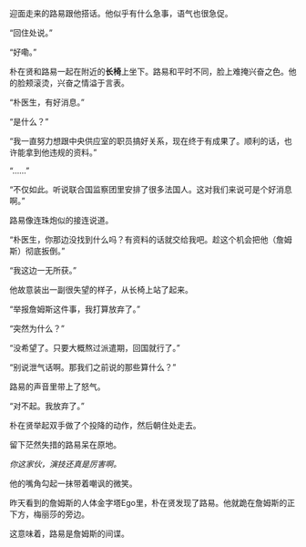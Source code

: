 迎面走来的路易跟他搭话。他似乎有什么急事，语气也很急促。

“回住处说。”

“好嘞。”

朴在贤和路易一起在附近的**长椅**上坐下。路易和平时不同，脸上难掩兴奋之色。他的脸颊滚烫，兴奋之情溢于言表。

“朴医生，有好消息。”

“是什么？”

“我一直努力想跟中央供应室的职员搞好关系，现在终于有成果了。顺利的话，也许能拿到他违规的资料。”

“……”

“不仅如此。听说联合国监察团里安排了很多法国人。这对我们来说可是个好消息啊。”

路易像连珠炮似的接连说道。

“朴医生，你那边没找到什么吗？有资料的话就交给我吧。趁这个机会把他（詹姆斯）彻底扳倒。”

“我这边一无所获。”

他故意装出一副很失望的样子，从长椅上站了起来。

“举报詹姆斯这件事，我打算放弃了。”

“突然为什么？”

“没希望了。只要大概熬过派遣期，回国就行了。”

“别说泄气话啊。那我们之前说的那些算什么？”

路易的声音里带上了怒气。

“对不起。我放弃了。”

朴在贤举起双手做了个投降的动作，然后朝住处走去。

留下茫然失措的路易呆在原地。

*你这家伙，演技还真是厉害啊。*

他的嘴角勾起一抹带着嘲讽的微笑。

昨天看到的詹姆斯的人体金字塔Ego里，朴在贤发现了路易。他就跪在詹姆斯的正下方，梅丽莎的旁边。

这意味着，路易是詹姆斯的间谍。